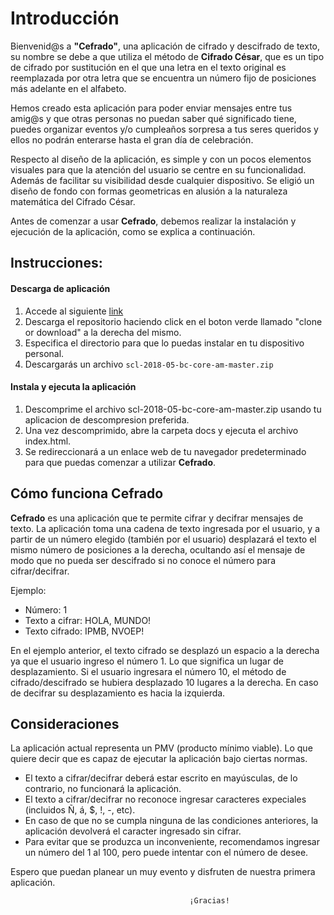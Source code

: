 # Introducción

Bienvenid@s a **"Cefrado"**, una aplicación de cifrado y descifrado de texto, su nombre se debe a que utiliza el método de **Cifrado César**, que es un tipo de cifrado por sustitución en el que una letra en el texto original es reemplazada por otra letra que se encuentra un número fijo de posiciones más adelante en el alfabeto.

Hemos creado esta aplicación para poder enviar mensajes entre tus amig@s y que otras personas no puedan saber qué significado tiene, puedes organizar eventos y/o cumpleaños sorpresa a tus seres queridos y ellos no podrán enterarse hasta el gran día de celebración. 

Respecto al diseño de la aplicación, es simple y con un pocos elementos visuales para que la atención del usuario se centre en su funcionalidad. Además de facilitar su visibilidad desde cualquier dispositivo.
Se eligió un diseño de fondo con formas geometricas en alusión a la naturaleza matemática del Cifrado César.

Antes de comenzar a usar **Cefrado**, debemos realizar la instalación y ejecución de la aplicación, como se explica a continuación.

## Instrucciones:
 
#### Descarga de aplicación

  1. Accede al siguiente [link](https://github.com/floresdani/scl-2018-05-bc-core-am)
  2. Descarga el repositorio haciendo click en el boton verde llamado "clone or download" a la derecha del mismo.
  3. Especifica el directorio para que lo puedas instalar en tu dispositivo personal.
  4. Descargarás un archivo `scl-2018-05-bc-core-am-master.zip`
  
#### Instala y ejecuta la aplicación

  1. Descomprime el archivo scl-2018-05-bc-core-am-master.zip usando tu aplicacion de descompresion preferida.
  2. Una vez descomprimido, abre la carpeta docs y ejecuta el archivo index.html.
  3. Se redireccionará a un enlace web de tu navegador predeterminado para que puedas comenzar a utilizar **Cefrado**.

## Cómo funciona Cefrado

**Cefrado** es una aplicación que te permite cifrar y decifrar mensajes de texto. 
La aplicación toma una cadena de texto ingresada por el usuario, y a partir de un número elegido (también por el usuario) desplazará el texto el mismo número de posiciones a la derecha, ocultando así el mensaje de modo que no pueda ser descifrado si no conoce el número para cifrar/decifrar.

Ejemplo: 
  * Número: 1
  * Texto a cifrar: HOLA, MUNDO!
  * Texto cifrado: IPMB, NVOEP!

En el ejemplo anterior, el texto cifrado se desplazó un espacio a la derecha ya que el usuario ingreso el número 1. Lo que significa un lugar de desplazamiento. 
Si el usuario ingresara el número 10, el método de cifrado/descifrado se hubiera desplazado 10 lugares a la derecha.
En caso de decifrar su desplazamiento es hacia la izquierda.

## Consideraciones

La aplicación actual representa un PMV (producto mínimo viable). Lo que quiere decir que es capaz de ejecutar la aplicación bajo ciertas normas.

* El texto a cifrar/decifrar deberá estar escrito en mayúsculas, de lo contrario, no funcionará la aplicación.
* El texto a cifrar/decifrar no reconoce ingresar caracteres expeciales (incluidos Ñ, á, $, !, -, etc).
* En caso de que no se cumpla ninguna de las condiciones anteriores, la aplicación devolverá el caracter ingresado sin cifrar.
* Para evitar que se produzca un inconveniente, recomendamos ingresar un número del 1 al 100, pero puede intentar con el número de desee.

Espero que puedan planear un muy evento y disfruten de nuestra primera aplicación.

                                            ¡Gracias!





